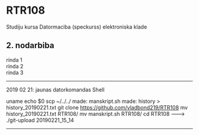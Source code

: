 # RTR108
Studiju kursa Datormaciba (speckurss) elektroniska klade
## 2. nodarbiba
rinda 1  
rinda 2  
rinda 3  

---
2019 02 21:
jaunas datorkomandas Shell

uname
echo $0
scp ~/../../
made: manskript.sh
made: history > history_20190221.txt
git clone https://github.com/vladbond219/RTR108
mv history_20190221.txt RTR108/
mv manskript.sh RTR108/
cd RTR108 ---> ./git-upload 20190221_15_14

---


